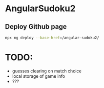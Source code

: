 # AngularSudoku2

## Deploy Github page

```bash
npx ng deploy --base-href=/angular-sudoku2/
```

# TODO:

- guesses clearing on match choice
- local storage of game info
- ???
